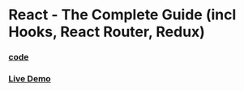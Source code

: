 # React - The Complete Guide (incl Hooks, React Router, Redux)

### [code](../../code/-13-class-based-cmp/class-based-cmp-project/)

### [Live Demo](https://abdelrahman-class-based-cmp.netlify.app/)
